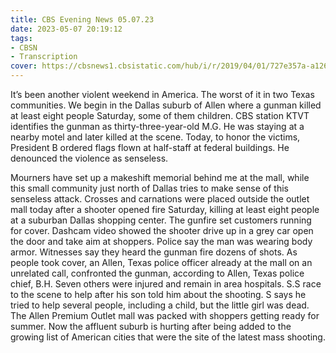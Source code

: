 ```yaml
---
title: CBS Evening News 05.07.23
date: 2023-05-07 20:19:12
tags:
- CBSN
- Transcription
cover: https://cbsnews1.cbsistatic.com/hub/i/r/2019/04/01/727e357a-a126-4138-a2c5-4d3222669d57/thumbnail/640x360/3ff2761028dc5c65cc4f07acd54bcd5c/cbsn2-logo-1920x1080.jpg
---
```

It’s been another violent weekend in America. The worst of it in two Texas communities. We begin in the Dallas suburb of Allen where a gunman killed at least eight people Saturday, some of them children. CBS station KTVT identifies the gunman as thirty-three-year-old M.G. He was staying at a nearby motel and later killed at the scene. Today, to honor the victims, President B ordered flags flown at half-staff at federal buildings. He denounced the violence as senseless. 

Mourners have set up a makeshift memorial behind me at the mall, while this small community just north of Dallas tries to make sense of this senseless attack. Crosses and carnations were placed outside the outlet mall today after a shooter opened fire Saturday, killing at least eight people at a suburban Dallas shopping center. The gunfire set customers running for cover. Dashcam video showed the shooter drive up in a grey car open the door and take aim at shoppers. Police say the man was wearing body armor. Witnesses say they heard the gunman fire dozens of shots.  As people took cover, an Allen, Texas police officer already at the mall on an unrelated call, confronted the gunman, according to Allen, Texas police chief, B.H. Seven others were injured and remain in area hospitals. S.S race to the scene to help after his son told him about the shooting. S says he tried to help several people, including a child, but the little girl was dead. The Allen Premium Outlet mall was packed with shoppers getting ready for summer. Now the affluent suburb is hurting after being added to the growing list of American cities that were the site of the latest mass shooting. 
